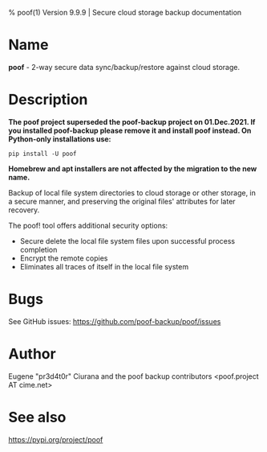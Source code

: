 % poof(1) Version 9.9.9 | Secure cloud storage backup documentation


Name
====

**poof** - 2-way secure data sync/backup/restore against cloud storage.


Description
===========

**The poof project superseded the poof-backup project on 01.Dec.2021.  If you
installed poof-backup please remove it and install poof instead.  On Python-only
installations use:**

    pip install -U poof

**Homebrew and apt installers are not affected by the migration to the new name.**

Backup of local file system directories to cloud storage or other storage, in a
secure manner, and preserving the original files' attributes for later recovery.

The poof\! tool offers additional security options:

- Secure delete the local file system files upon successful process completion
- Encrypt the remote copies
- Eliminates all traces of itself in the local file system


Bugs
====

See GitHub issues:  https://github.com/poof-backup/poof/issues


Author
======

Eugene "pr3d4t0r" Ciurana and the poof backup contributors <poof.project AT cime.net>


See also
========

https://pypi.org/project/poof

